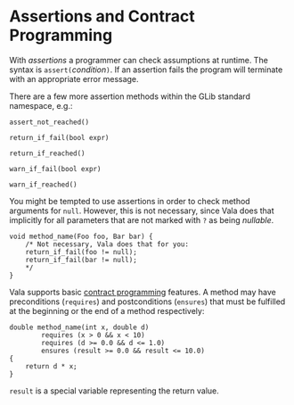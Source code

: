 # Assertions and Contract Programming

With *assertions* a programmer can check assumptions at runtime. The syntax is `assert(`*condition*`)`. If an assertion fails the program will terminate with an appropriate error message.

There are a few more assertion methods within the GLib standard namespace, e.g.: 
```vala
assert_not_reached()

return_if_fail(bool expr)

return_if_reached()

warn_if_fail(bool expr)

warn_if_reached()
```

You might be tempted to use assertions in order to check method arguments for `null`. However, this is not necessary, since Vala does that implicitly for all parameters that are not marked with
`?` as being *nullable*. 







```vala
void method_name(Foo foo, Bar bar) {
    /* Not necessary, Vala does that for you:
    return_if_fail(foo != null);
    return_if_fail(bar != null);
    */
}
```




Vala supports basic [contract programming](http://en.wikipedia.org/wiki/Contract_programming)
features. A method may have preconditions (`requires`) and postconditions (`ensures`) that must be fulfilled at the beginning or the end of a method respectively: 







```vala
double method_name(int x, double d)
        requires (x > 0 && x < 10)
        requires (d >= 0.0 && d <= 1.0)
        ensures (result >= 0.0 && result <= 10.0)
{
    return d * x;
}
```




`result` is a special variable representing the return value.